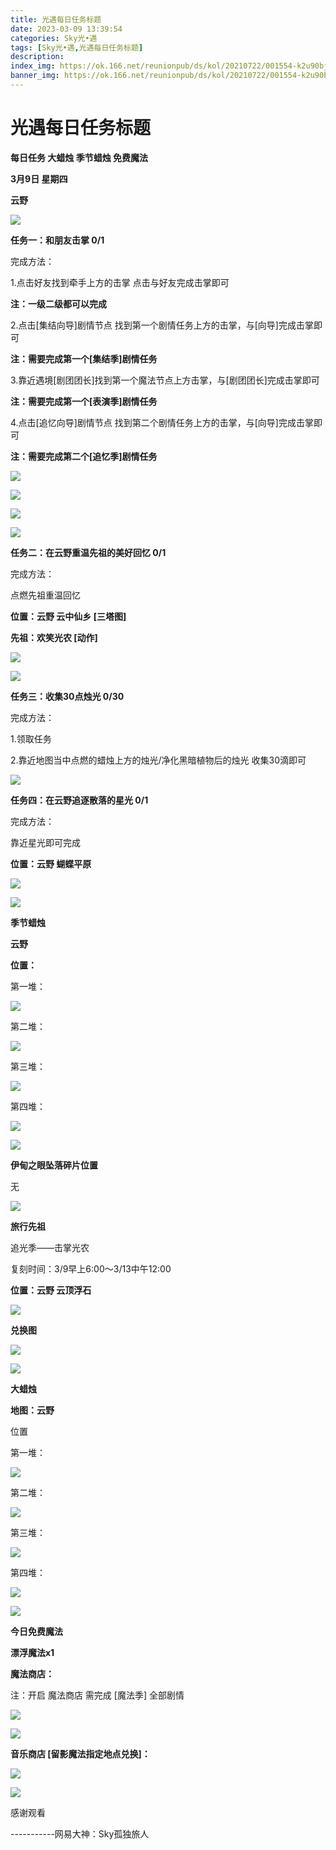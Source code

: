 ```yaml
---
title: 光遇每日任务标题
date: 2023-03-09 13:39:54
categories: Sky光•遇
tags: [Sky光•遇,光遇每日任务标题]
description: 
index_img: https://ok.166.net/reunionpub/ds/kol/20210722/001554-k2u90bj7ay.png?imageView&thumbnail=600x0&type=jpg
banner_img: https://ok.166.net/reunionpub/ds/kol/20210722/001554-k2u90bj7ay.png?imageView&thumbnail=600x0&type=jpg
---
```

# 光遇每日任务标题
**每日任务 大蜡烛 季节蜡烛 免费魔法**

 **3月9日 星期四**

 **云野**

![](https://img.166.net/reunionpub/ds/kol/20230309/001037-ihy3qnvs6d.jpg)

 **任务一：和朋友击掌 0/1**

完成方法：

1.点击好友找到牵手上方的击掌 点击与好友完成击掌即可

 **注：一级二级都可以完成**

2.点击[集结向导]剧情节点 找到第一个剧情任务上方的击掌，与[向导]完成击掌即可

 **注：需要完成第一个[集结季]剧情任务**

3.靠近遇境[剧团团长]找到第一个魔法节点上方击掌，与[剧团团长]完成击掌即可

 **注：需要完成第一个[表演季]剧情任务**

4.点击[追忆向导]剧情节点 找到第二个剧情任务上方的击掌，与[向导]完成击掌即可

 **注：需要完成第二个[追忆季]剧情任务**

![](https://img.166.net/reunionpub/ds/kol/20230309/000102-m3bkswn4qg.jpeg)

![](https://img.166.net/reunionpub/ds/kol/20230309/000111-8obp5izhgw.jpeg)

![](https://img.166.net/reunionpub/ds/kol/20230309/000120-dbzi1tworn.jpeg)

![](https://img.166.net/reunionpub/ds/kol/20230309/000129-yrtwk0smbg.jpeg)

 **任务二：在云野重温先祖的美好回忆 0/1**

完成方法：

点燃先祖重温回忆

 **位置：云野 云中仙乡 [三塔图]**

 **先祖：欢笑光农 [动作]**

![](https://img.166.net/reunionpub/ds/kol/20230309/012805-258q0ukvbs.jpeg)

![](https://img.166.net/reunionpub/ds/kol/20230309/012817-rdify8ju9v.jpeg)

 **任务三：收集30点烛光 0/30**

完成方法：

1.领取任务

2.靠近地图当中点燃的蜡烛上方的烛光/净化黑暗植物后的烛光 收集30滴即可

![](https://img.166.net/reunionpub/ds/kol/20230309/000346-q3vksfpris.jpg)

 **任务四：在云野追逐散落的星光 0/1**

完成方法：

靠近星光即可完成

 **位置：云野 蝴蝶平原**

![](https://img.166.net/reunionpub/ds/kol/20230309/000406-br74ywpcj0.jpeg)

![](https://img.166.net/reunionpub/ds/kol/20221018/100256-wzutnocka0.png)

 **季节蜡烛**

 **云野**

 **位置：**

第一堆：

![](https://img.166.net/reunionpub/ds/kol/20230308/235633-z84ft1hvjk.jpeg)

第二堆：

![](https://img.166.net/reunionpub/ds/kol/20230308/235643-jk62vusyr8.jpeg)

第三堆：

![](https://img.166.net/reunionpub/ds/kol/20230308/235651-eic0s8pzg6.jpeg)

第四堆：

![](https://img.166.net/reunionpub/ds/kol/20230308/235659-uobdywmszh.jpeg)

![](https://img.166.net/reunionpub/ds/kol/20221130/005912-5mvshq9nf3.png)

 **伊甸之眼坠落碎片位置**

无

![](https://img.166.net/reunionpub/ds/kol/20221018/100256-wzutnocka0.png)

 **旅行先祖**

追光季——击掌光农

复刻时间：3/9早上6:00～3/13中午12:00

 **位置：云野 云顶浮石**

![](https://img.166.net/reunionpub/ds/kol/20230309/003029-ewfpcm4dja.jpg)

 **兑换图**

![](https://img.166.net/reunionpub/ds/kol/20230309/130243-1na8pzkems.jpg)

![](https://img.166.net/reunionpub/ds/kol/20221018/100256-wzutnocka0.png)

 **大蜡烛**

 **地图：云野**

位置

第一堆：

![](https://img.166.net/reunionpub/ds/kol/20230308/235735-jso8q2slha.jpeg)

第二堆：

![](https://img.166.net/reunionpub/ds/kol/20230308/235815-4s3to260ln.jpeg)

第三堆：

![](https://img.166.net/reunionpub/ds/kol/20230308/235830-71o6a8eptg.jpeg)

第四堆：

![](https://img.166.net/reunionpub/ds/kol/20230308/235838-1puz8vh054.jpeg)

![](https://img.166.net/reunionpub/ds/kol/20221018/100256-wzutnocka0.png)

 **今日免费魔法**

 **漂浮魔法x1**

 **魔法商店：**

注：开启 魔法商店 需完成 [魔法季] 全部剧情

![](https://img.166.net/reunionpub/ds/kol/20221018/100559-oibznvdtus.png)

![](https://img.166.net/reunionpub/ds/kol/20230308/235923-d42p8hts6u.jpeg)

 **音乐商店 [留影魔法指定地点兑换]：**

![](https://img.166.net/reunionpub/ds/kol/20230306/000919-yz5wigsdvh.jpeg)

 **![](https://img.166.net/reunionpub/ds/kol/20221018/100256-wzutnocka0.png)**

感谢观看

\-----------网易大神：Sky孤独旅人

